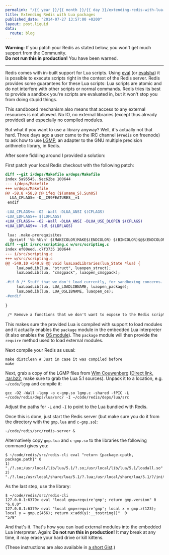 ```yaml
---
permalink: "/{{ year }}/{{ month }}/{{ day }}/extending-redis-with-lua-packages"
title: Extending Redis with Lua packages
published_date: "2014-07-27 13:57:00 +0200"
layout: post.liquid
data:
  route: blog
---
```

**Warning**: If you patch your Redis as stated below, you won't get much support from the Community.  
**Do not run this in production!** You have been warned.

------

Redis comes with in-built support for Lua scripts. Using [eval][] (or [evalsha][]) it is possible to execute scripts right in the context of the Redis server.
Redis provides some guarantees for these Lua scripts: Lua scripts are atomic and do not interfere with other scripts or normal commands.
Redis tries its best to provide a sandbox you're scripts are evaluated in, but it won't stop you from doing stupid things.

This sandboxed mechanism also means that access to any external resources is not allowed. No IO, no external libraries (except thus already provided) and especially no compiled modules.

But what if you want to use a library anyway? Well, it's actually not that hard.
Three days ago a user came to the IRC channel (`#redis` on freenode) to ask how to use [LGMP][], an adapter to the GNU multiple precision arithmetic library, in Redis.

After some fiddling around I provided a solution:

First patch your local Redis checkout with the following patch:

~~~diff
diff --git i/deps/Makefile w/deps/Makefile
index 5a95545..9ec62be 100644
--- i/deps/Makefile
+++ w/deps/Makefile
@@ -58,8 +58,8 @@ ifeq ($(uname_S),SunOS)
  LUA_CFLAGS= -D__C99FEATURES__=1
 endif
 
-LUA_CFLAGS+= -O2 -Wall -DLUA_ANSI $(CFLAGS)
-LUA_LDFLAGS+= $(LDFLAGS)
+LUA_CFLAGS+= -O2 -Wall -DLUA_ANSI -DLUA_USE_DLOPEN $(CFLAGS)
+LUA_LDFLAGS+= -ldl $(LDFLAGS)
 
 lua: .make-prerequisites
  @printf '%b %b\n' $(MAKECOLOR)MAKE$(ENDCOLOR) $(BINCOLOR)$@$(ENDCOLOR)
diff --git i/src/scripting.c w/src/scripting.c
index ef00eed..c7f3735 100644
--- i/src/scripting.c
+++ w/src/scripting.c
@@ -549,10 +549,8 @@ void luaLoadLibraries(lua_State *lua) {
     luaLoadLib(lua, "struct", luaopen_struct);
     luaLoadLib(lua, "cmsgpack", luaopen_cmsgpack);
 
-#if 0 /* Stuff that we don't load currently, for sandboxing concerns. */
     luaLoadLib(lua, LUA_LOADLIBNAME, luaopen_package);
     luaLoadLib(lua, LUA_OSLIBNAME, luaopen_os);
-#endif
 
}
 
 /* Remove a functions that we don't want to expose to the Redis scripting
~~~

This makes sure the provided Lua is compiled with support to load modules and it actually enables the `package` module in the embedded Lua interpreter (it also enables the [OS module][os]). The `package` module will then provide the `require` method used to load external modules.

Next compile your Redis as usual:

~~~shell
make distclean # Just in case it was compiled before
make
~~~

Next, grab a copy of the LGMP files from [Wim Couwenberg](http://members.chello.nl/~w.couwenberg/) ([Direct link, .tar.bz2](http://members.chello.nl/~w.couwenberg/lgmp.tar.bz2), make sure to grab the Lua 5.1 sources).
Unpack it to a location, e.g. `~/code/lgmp` and compile it:

~~~shell
gcc -O2 -Wall -lgmp -o c-gmp.so lgmp.c -shared -fPIC -L ~/code/redis/deps/lua/src/ -I ~/code/redis/deps/lua/src
~~~

Adjust the paths for `-L` and `-I` to point to the Lua bundled with Redis.

Once this is done, just start the Redis server (but make sure you do it from the directory with the `gmp.lua` and `c-gmp.so`):

~~~shell
~/code/redis/src/redis-server &
~~~

Alternatively copy `gmp.lua` and `c-gmp.so` to the libraries the following command gives you:

~~~shell
$ ~/code/redis/src/redis-cli eval "return {package.cpath, package.path}" 0
1) "./?.so;/usr/local/lib/lua/5.1/?.so;/usr/local/lib/lua/5.1/loadall.so"
2) "./?.lua;/usr/local/share/lua/5.1/?.lua;/usr/local/share/lua/5.1/?/init.lua;/usr/local/lib/lua/5.1/?.lua;/usr/local/lib/lua/5.1/?/init.lua"
~~~

As the last step, use the library:

~~~shell
$ ~/code/redis/src/redis-cli
127.0.0.1:6379> eval "local gmp=require'gmp'; return gmp.version" 0
"6.0.0"
127.0.0.1:6379> eval "local gmp=require'gmp'; local x = gmp.z(123); local y = gmp.z(456); return x:add(y):__tostring()"  0
"579"
~~~

And that's it. That's how you can load external modules into the embedded Lua interpreter.
Again: **Do not run this in production!** It may break at any time, it may erase your hard drive or kill kittens.

(These instructions are also available in [a short Gist](https://gist.github.com/badboy/7032fe739742caf22eaf).)

[eval]: http://redis.io/commands/eval
[evalsha]: http://redis.io/commands/evalsha
[lgmp]: http://members.chello.nl/~w.couwenberg/lgmp.htm
[os]: http://lua-users.org/wiki/OsLibraryTutorial
